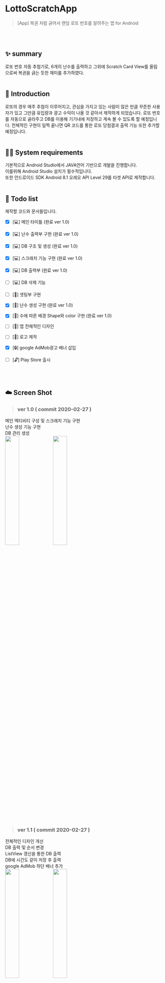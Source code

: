 # LottoScratchApp
> [App] 복권 처럼 긁어서 랜덤 로또 번호를 알려주는 앱 for Android

  <br/><br/>
## ✨ summary
로또 번호 자동 추첨기로, 6개의 난수를 출력하고 그위에 Scratch Card View를 올림으로써 복권을 긁는 듯한 재미를 추가하였다.
  <br/><br/>
## 📖 Introduction  
로또의 경우 매주 추첨이 이루어지고, 관심을 가지고 있는 사람이 많은 만큼 꾸준한 사용자가 있고 그만큼 유입량과 광고 수익이 나올 것 같아서 제작하게 되었습니다. 로또 번호를 자동으로 골라주고 DB를 이용해 기기내에 저장하고 계속 볼 수 있도록 할 예정입니다. 전체적인 구현이 일찍 끝나면 QR 코드를 통한 로또 당첨결과 출력 기능 또한 추가할 예정입니다.
  <br/><br/>
## 👨‍💻 System requirements
기본적으로 Android Studio에서 JAVA언어 기반으로 개발을 진행합니다.  
이를위해 Android Studio 설치가 필수적입니다.  
또한 안드로이드 SDK Android 8.1 오레오 API Level 29를 타겟 API로 제작합니다.
  <br/><br/>
## 📝 Todo list
제작할 코드와 문서들입니다.

- [x] [💻] 메인 타이틀 (완료 ver 1.0)
- [x] [💻] 난수 출력부 구현 (완료 ver 1.0)
- [x] [💻] DB 구조 및 생성 (완료 ver 1.0)
- [x] [💻] 스크래치 기능 구현 (완료 ver 1.0)
- [x] [💻] DB 출력부 (완료 ver 1.0)
- [ ] [💻] DB 삭제 기능
- [ ] [📗] 셋팅부 구현
- [x] [📗] 난수 생성 구현 (완료 ver 1.0)
- [x] [📗] 수에 따른 배경 Shape와 color 구현 (완료 ver 1.0)
- [ ] [🔨] 앱 전체적인 디자인
- [ ] [🔨] 로고 제작 
- [x] [🔒] google AdMob광고 배너 삽입 
- [ ] [🔓] Play Store 출시

  <br/> <br/>
  
## ☁️ Screen Shot
  
> ### ver 1.0 ( commit 2020-02-27 )  
메인 액티비티 구성 및 스크래치 기능 구현<br/>
난수 생성 기능 구현 <br/>
DB 관리 생성 <br/>
<img src="https://user-images.githubusercontent.com/56837413/75361280-6a7f0900-58fa-11ea-9b07-07e4d3434e4d.jpg" width="30%"></img> 
<img src="https://user-images.githubusercontent.com/56837413/75361284-6c48cc80-58fa-11ea-875d-6b6e12039422.jpg" width="30%"></img>
  
  <br/>
  <br/>
  <br/>
  
> ### ver 1.1 ( commit 2020-02-27 )  
전체적인 디자인 개선 <br/>
DB 출력 및 순서 변경 <br/>
ListView 갱신을 통한 DB 출력 <br/>
DB에 시간도 같이 저장 후 출력 <br/>
google AdMob 하단 배너 추가 <br/>
<img src="https://user-images.githubusercontent.com/56837413/75453270-03735a00-59b7-11ea-9833-23953ed83445.jpg" width="30%"></img> 
<img src="https://user-images.githubusercontent.com/56837413/75453276-05d5b400-59b7-11ea-8092-763921fb89f6.gif" width="30%"></img>
  
  <br/>
  <br/>
  <br/>
  




License about Scratch Card Library
-------

    Copyright 2017 MyInnos

    Licensed under the Apache License, Version 2.0 (the "License");
    you may not use this file except in compliance with the License.
    You may obtain a copy of the License at

       http://www.apache.org/licenses/LICENSE-2.0

    Unless required by applicable law or agreed to in writing, software
    distributed under the License is distributed on an "AS IS" BASIS,
    WITHOUT WARRANTIES OR CONDITIONS OF ANY KIND, either express or implied.
    See the License for the specific language governing permissions and
    limitations under the License.
